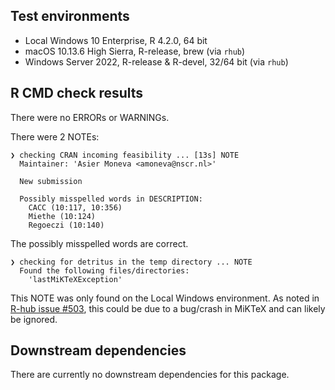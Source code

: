 ## Test environments

* Local Windows 10 Enterprise, R 4.2.0, 64 bit
* macOS 10.13.6 High Sierra, R-release, brew (via `rhub`)
* Windows Server 2022, R-release & R-devel, 32/64 bit (via `rhub`)


## R CMD check results

There were no ERRORs or WARNINGs.

There were 2 NOTEs:

```
❯ checking CRAN incoming feasibility ... [13s] NOTE
  Maintainer: 'Asier Moneva <amoneva@nscr.nl>'
  
  New submission
  
  Possibly misspelled words in DESCRIPTION:
    CACC (10:117, 10:356)
    Miethe (10:124)
    Regoeczi (10:140)
```

The possibly misspelled words are correct.

```
❯ checking for detritus in the temp directory ... NOTE
  Found the following files/directories:
    'lastMiKTeXException'
```
This NOTE was only found on the Local Windows environment. As noted in [R-hub issue #503](https://github.com/r-hub/rhub/issues/503), this could be due to a bug/crash in MiKTeX and can likely be ignored.

## Downstream dependencies

There are currently no downstream dependencies for this package.
